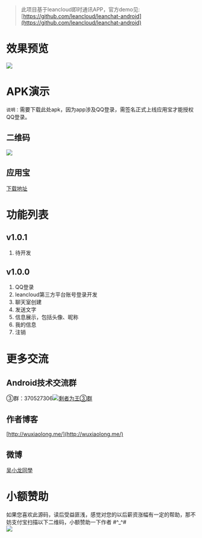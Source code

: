 > 此项目基于leancloud即时通讯APP，官方demo见:[https://github.com/leancloud/leanchat-android](https://github.com/leancloud/leanchat-android)

# 效果预览
![](https://github.com/WuXiaolong/WoChat/blob/master/screenshots/Screenshot.png)

# APK演示
`说明：`需要下载此处apk，因为app涉及QQ登录，需签名正式上线应用宝才能授权QQ登录。
## 二维码
![](https://github.com/WuXiaolong/WoChat/blob/master/screenshots/WoChatCode.png)
## 应用宝
[下载地址](http://android.myapp.com/myapp/detail.htm?apkName=com.wuxiaolong.wochat)

# 功能列表
## v1.0.1
1. 待开发

## v1.0.0
1. QQ登录
2. leancloud第三方平台账号登录开发
3. 聊天室创建
4. 发送文字
5. 信息展示，包括头像、昵称
6. 我的信息
7. 注销

# 更多交流
## Android技术交流群
<!---
②群：376526418<a target="_blank" href="http://shang.qq.com/wpa/qunwpa?idkey=5017aa79b1bc2726134ce1d6bc3060306022d1a2155f303709b02824d47a8e59"><img border="0" src="http://pub.idqqimg.com/wpa/images/group.png" alt="剩者为王②群" title="剩者为王②群"></a><br><br>
-->
③群：370527306<a target="_blank" href="http://shang.qq.com/wpa/qunwpa?idkey=0a992ba077da4c8325cbfef1c9e81f0443ffb782a0f2135c1a8f7326baac58ac"><img border="0" src="http://pub.idqqimg.com/wpa/images/group.png" alt="剩者为王③群" title="剩者为王③群"></a>

## 作者博客
[http://wuxiaolong.me/](http://wuxiaolong.me/)

## 微博
[吴小龙同學](http://weibo.com/u/2175011601)

# 小额赞助
如果您喜欢此源码，读后受益匪浅，感觉对您的以后薪资涨幅有一定的帮助，那不妨支付宝扫描以下二维码，小额赞助一下作者 #^_^#<br> 
<img src="http://7q5c2h.com1.z0.glb.clouddn.com/taobao_qrcode.jpg" /> 


